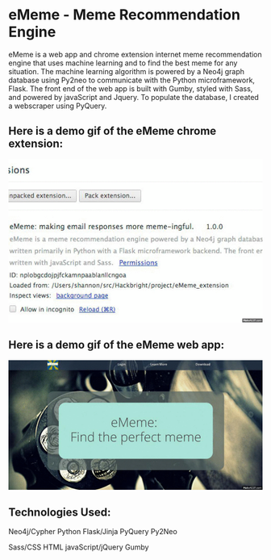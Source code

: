 eMeme - Meme Recommendation Engine
====================================

eMeme is a web app and chrome extension internet meme recommendation engine that 
uses machine learning and to find the best meme for any situation. The machine 
learning algorithm is powered by a Neo4j graph database using Py2neo to communicate 
with the Python microframework, Flask. The front end of the web app is built with 
Gumby, styled with Sass, and powered by javaScript and Jquery.
To populate the database, I created a webscraper using PyQuery. 

Here is a demo gif of the eMeme chrome extension:
-------------------------------------------------
![eMeme Chrome Extension Demo](https://raw.githubusercontent.com/karishay/eMeme_webapp/master/eMemeExtensionDemo.gif)

Here is a demo gif of the eMeme web app:
----------------------------------------
![eMeme Web App Demo](https://raw.githubusercontent.com/karishay/eMeme_webapp/master/eMemeWebAppDemo.gif)

Technologies Used:
-----------------

Neo4j/Cypher
Python
Flask/Jinja
PyQuery
Py2Neo

Sass/CSS
HTML
javaScript/jQuery
Gumby
